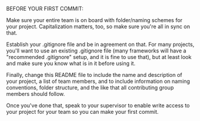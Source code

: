 BEFORE YOUR FIRST COMMIT:

Make sure your entire team is on board with folder/naming schemes for your project. Capitalization matters, too, so make sure you're all in sync on that.

Establish your .gitignore file and be in agreement on that. For many projects, you'll want to use an existing .gitignore file (many frameworks will have a "recommended .gitignore" setup, and it is fine to use that), but at least look and make sure you know what is in it before using it.

Finally, change this README file to include the name and description of your project, a list of team members, and to include information on naming conventions, folder structure, and the like that all contributing group members should follow.

Once you've done that, speak to your supervisor to enable write access to your project for your team so you can make your first commit.

